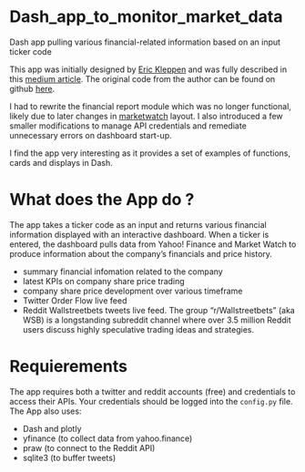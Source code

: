 # Dash_app_to_monitor_market_data
Dash app  pulling various financial-related information based on an input ticker code


This app was initially designed by [Eric Kleppen](https://github.com/bendgame) and was fully described in this [medium article](https://medium.com/swlh/how-to-create-a-dashboard-to-dominate-the-stock-market-using-python-and-dash-c35a12108c93).
The original code from the author can be found on github [here](https://github.com/bendgame/MediumFinance).

I had to rewrite the financial report module which was no longer functional, likely due to later changes in [marketwatch](https://www.marketwatch.com/) layout.
I also introduced a few smaller modifications to manage API credentials and remediate unnecessary errors on dashboard start-up.

I find the app very interesting as it provides a set of examples of functions, cards and displays in Dash.

# What does the App do ?

The app takes a ticker code as an input and returns various financial information displayed with an interactive dashboard. When a ticker is entered, the dashboard pulls data from Yahoo! Finance and Market Watch to produce information about the company’s financials and price history.
- summary financial infomation related to the company
- latest KPIs on company share price trading
- company share price development over various timeframe
- Twitter Order Flow live feed
- Reddit Wallstreetbets tweets live feed. The group “r/Wallstreetbets” (aka WSB) is a longstanding subreddit channel where over 3.5 million Reddit users discuss highly speculative trading ideas and strategies.

# Requierements
The app requires both a twitter and reddit accounts (free) and credentials to access their APIs. Your credentials should be logged into the `config.py` file.
The App also uses:
- Dash and plotly
- yfinance (to collect data from yahoo.finance)
- praw (to connect to the Reddit API)
- sqlite3 (to buffer tweets)

# 
